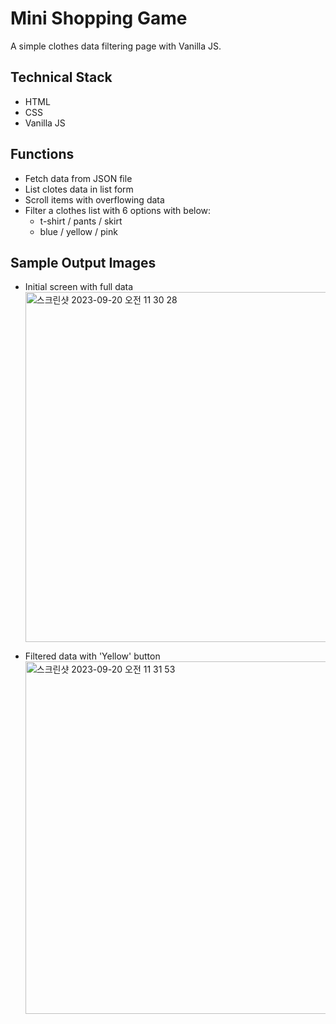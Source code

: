 # Mini Shopping Game

A simple clothes data filtering page with Vanilla JS.

## Technical Stack

- HTML
- CSS
- Vanilla JS

## Functions

- Fetch data from JSON file
- List clotes data in list form
- Scroll items with overflowing data
- Filter a clothes list with 6 options with below:
  - t-shirt / pants / skirt
  - blue / yellow / pink

## Sample Output Images

- Initial screen with full data
  <br>
  <img width="560" alt="스크린샷 2023-09-20 오전 11 30 28" src="https://github.com/iamsixwater/Shopping_mini/assets/95326050/76912c6f-9ab2-4ed8-a37e-5f2cabe3c29f">

- Filtered data with 'Yellow' button
  <br>
  <img width="564" alt="스크린샷 2023-09-20 오전 11 31 53" src="https://github.com/iamsixwater/Shopping_mini/assets/95326050/1524a151-81c4-49f9-a280-c5f27c1a0ae8">
